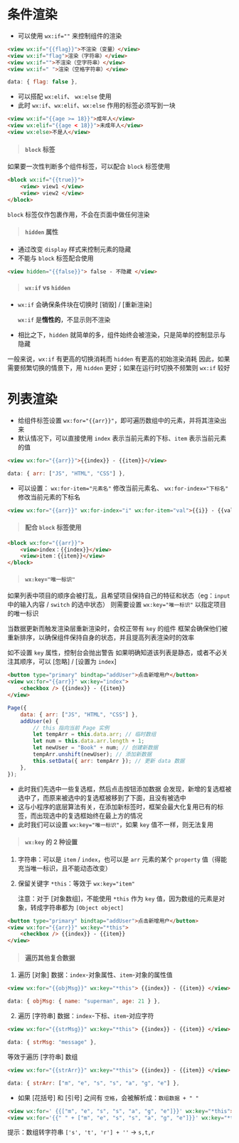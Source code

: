 # 条件渲染

- 可以使用 `wx:if=""` 来控制组件的渲染

```html
<view wx:if="{{flag}}">不渲染（变量）</view>
<view wx:if="flag">渲染（字符串）</view>
<view wx:if="">不渲染（空字符串）</view>
<view wx:if=" ">渲染（空格字符串）</view>
```

```js
data: { flag: false },
```

- 可以搭配 `wx:elif`、 `wx:else` 使用
- 此时 `wx:if`、`wx:elif`、`wx:else` 作用的标签必须写到一块

```html
<view wx:if="{{age >= 18}}">成年人</view>
<view wx:elif="{{age < 18}}">未成年人</view>
<view wx:else>不是人</view>
```

> #### `block` 标签

如果要一次性判断多个组件标签，可以配合 `block` 标签使用

```html
<block wx:if="{{true}}">
    <view> view1 </view>
    <view> view2 </view>
</block>
```

 `block` 标签仅作包裹作用，不会在页面中做任何渲染

> #### `hidden` 属性

- 通过改变 `display` 样式来控制元素的隐藏
- 不能与 `block` 标签配合使用

```html
<view hidden="{{false}}"> false - 不隐藏 </view>
```

> #### `wx:if` vs `hidden`

- `wx:if` 会确保条件块在切换时 [销毁] / [重新渲染]

  `wx:if` 是**惰性的**，不显示则不渲染

- 相比之下，`hidden` 就简单的多，组件始终会被渲染，只是简单的控制显示与隐藏

一般来说，`wx:if` 有更高的切换消耗而 `hidden` 有更高的初始渲染消耗
因此，如果需要频繁切换的情景下，用 `hidden` 更好；如果在运行时切换不频繁则 `wx:if` 较好

# 列表渲染

- 给组件标签设置 `wx:for="{{arr}}"`，即可遍历数组中的元素，并将其渲染出来
- 默认情况下，可以直接使用 `index` 表示当前元素的下标、`item` 表示当前元素的值

```html
<view wx:for="{{arr}}">{{index}} - {{item}}</view>
```

```js
data: { arr: ["JS", "HTML", "CSS"] },
```

- 可以设置： `wx:for-item="元素名"` 修改当前元素名、 `wx:for-index="下标名"` 修改当前元素的下标名

```html
<view wx:for="{{arr}}" wx:for-index="i" wx:for-item="val">{{i}} - {{val}}</view>
```

> #### 配合 `block` 标签使用

```html
<block wx:for="{{arr}}">
    <view>index：{{index}}</view>
    <view>item：{{item}}</view>
</block>
```

> #### `wx:key="唯一标识"`

如果列表中项目的顺序会被打乱，且希望项目保持自己的特征和状态（eg：`input` 中的输入内容 / `switch` 的选中状态）
则需要设置 `wx:key="唯一标识"` 以指定项目的唯一标识

当数据更新而触发渲染层重新渲染时，会校正带有 `key` 的组件
框架会确保他们被重新排序，以确保组件保持自身的状态，并且提高列表渲染时的效率

如不设置 `key` 属性，控制台会抛出警告
如果明确知道该列表是静态，或者不必关注其顺序，可以 [忽略] / [设置为 `index`]

```html
<button type="primary" bindtap="addUser">点击新增用户</button>
<view wx:for="{{arr}}" wx:key="index">
	<checkbox /> {{index}} - {{item}}
</view>
```

```js
Page({
    data: { arr: ["JS", "HTML", "CSS"] },
    addUser(e) {
        // this 指向当前 Page 实例
        let tempArr = this.data.arr; // 临时数组
        let num = this.data.arr.length + 1;
        let newUser = "Book" + num; // 创建新数据
        tempArr.unshift(newUser); // 添加新数据
        this.setData({ arr: tempArr }); // 更新 data 数据
    },
});
```

- 此时我们先选中一些复选框，然后点击按钮添加数据
  会发现，新增的复选框被选中了，而原来被选中的复选框被移到了下面，且没有被选中
- 这与小程序的底层算法有关，在添加新标签时，框架会最大化复用已有的标签，而出现选中的复选框始终在最上方的情况
- 此时我们可以设置 `wx:key="唯一标识"`，如果 `key` 值不一样，则无法复用

> #### `wx:key` 的 2 种设置

1. 字符串：可以是 `item` / `index`，也可以是 `arr` 元素的某个 `property` 值（得能充当唯一标识，且不能动态改变）

2. 保留关键字 `*this`：等效于 `wx:key="item"`

   注意：对于 [对象数组]，不能使用 `*this` 作为 `key` 值，因为数组的元素是对象，转成字符串都为 `[Object object]`

```html
<button type="primary" bindtap="addUser">点击新增用户</button>
<view wx:for="{{arr}}" wx:key="*this">
	<checkbox /> {{index}} - {{item}}
</view>
```

> #### 遍历其他复合数据

1. 遍历 [对象] 数据：`index`-对象属性、`item`-对象的属性值

```html
<view wx:for="{{objMsg}}" wx:key="*this"> {{index}} - {{item}} </view>
```

```js
data: { objMsg: { name: "superman", age: 21 } },
```

2. 遍历 [字符串] 数据：`index`-下标、`item`-对应字符

```html
<view wx:for="{{strMsg}}" wx:key="*this"> {{index}} - {{item}} </view>
```

```js
data: { strMsg: "message" },
```

等效于遍历 [字符串] 数组

```html
<view wx:for="{{strArr}}" wx:key="*this"> {{index}} - {{item}} </view>
```

```js
data: { strArr: ["m", "e", "s", "s", "a", "g", "e"] },
```

- 如果 [花括号] 和 [引号] 之间有 `空格`，会被解析成：`数组数据 + " "`

```html
<view wx:for=' {{["m", "e", "s", "s", "a", "g", "e"]}}' wx:key="*this"> {{index}} - {{item}} </view>
<view wx:for='{{" " + ["m", "e", "s", "s", "a", "g", "e"]}}' wx:key="*this"> {{index}} - {{item}} </view>
```

提示：数组转字符串 `['s', 't', 'r'] + ''` → `s,t,r`